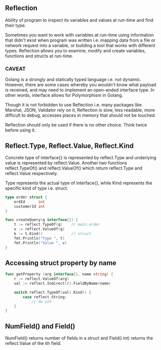 ## Reflection

Ability of program to inspect its variables and values at run-time and find their type.

Sometimes you want to work with variables at run-time using information that didn't exist when program was written i.e. mapping data from a file or network request into a variable, or building a tool that works with different types. Reflection allows you to examine, modify and create variables, functions and structs at run-time.

### CAVEAT

Golang is a strongly and statically typed language i.e. not dynamic. However, there are some cases whereby you wouldn't know what payload is received, and may need to implement an open-ended interface type. In other words, interface allows for Polymorphism in Golang.

Though it is not forbidden to use Reflection i.e. many packages like Marshal, JSON, Validator rely on it, Reflection is slow, less readable, more difficult to debug, accesses places in memory that should not be touched.

Reflection should only be used if there is no other choice. Think twice before using it.

## Reflect.Type, Reflect.Value, Reflect.Kind

Concrete type of interface{} is represented by reflect.Type and underlying value is represented by reflect.Value. Another two functions reflect.TypeOf() and reflect.ValueOf() which return reflect.Type and reflect.Value respectively.

Type represents the actual type of interface{}, while Kind represents the specific kind of type i.e. struct.

```go
type order struct {
	ordId      int
	customerId int
}

func createQuery(q interface{}) {
    t := reflect.TypeOf(q)    // main.order
    v := reflect.ValueOf(q)
    k := t.Kind()             // struct
    fmt.Println("Type ", t)
    fmt.Println("Value ", v)
}
```

## Accessing struct property by name

```go
func getProperty (arg interface{}, name string) {
    r := reflect.ValueOf(arg)
    val := reflect.Indirect(r).FieldByName(name)

    switch reflect.TypeOf(val).Kind() {
        case reflect.String:
            // do sth
    }
}
```

## NumField() and Field()

NumField() returns number of fields in a struct and Field(i int) returns the reflect.Value of the ith field.
